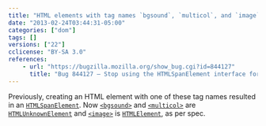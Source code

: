 ```yaml
---
title: "HTML elements with tag names `bgsound`, `multicol`, and `image` no longer use the `HTMLSpanElement` inteface"
date: "2013-02-24T03:44:31-05:00"
categories: ["dom"]
tags: []
versions: ["22"]
cclicense: "BY-SA 3.0"
references:
    - url: "https://bugzilla.mozilla.org/show_bug.cgi?id=844127"
      title: "Bug 844127 – Stop using the HTMLSpanElement interface for bgsound, multicol, image"
---
```

Previously, creating an HTML element with one of these tag names resulted in an [`HTMLSpanElement`](https://developer.mozilla.org/docs/Web/API/HTMLSpanElement). Now [`<bgsound>`](https://developer.mozilla.org/docs/Web/HTML/Element/bgsound) and [`<multicol>`](https://developer.mozilla.org/docs/Web/HTML/Element/multicol) are [`HTMLUnknownElement`](https://developer.mozilla.org/docs/Web/API/HTMLUnknownElement) and [`<image>`](https://developer.mozilla.org/docs/Web/HTML/Element/image) is [`HTMLElement`](https://developer.mozilla.org/docs/Web/API/HTMLElement), as per spec.
